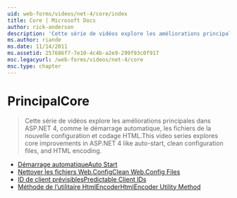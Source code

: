 ```yaml
---
uid: web-forms/videos/net-4/core/index
title: Core | Microsoft Docs
author: rick-anderson
description: 'Cette série de vidéos explore les améliorations principales dans ASP.NET 4, comme le démarrage automatique, les fichiers de la nouvelle configuration et codage HTML.'
ms.author: riande
ms.date: 11/14/2011
ms.assetid: 257686f7-7e10-4c4b-a2e9-299f93c0f917
msc.legacyurl: /web-forms/videos/net-4/core
msc.type: chapter
---
```

<a name="core"></a><span data-ttu-id="d7288-103">Principal</span><span class="sxs-lookup"><span data-stu-id="d7288-103">Core</span></span>
====================
> <span data-ttu-id="d7288-104">Cette série de vidéos explore les améliorations principales dans ASP.NET 4, comme le démarrage automatique, les fichiers de la nouvelle configuration et codage HTML.</span><span class="sxs-lookup"><span data-stu-id="d7288-104">This video series explores core improvements in ASP.NET 4 like auto-start, clean configuration files, and HTML encoding.</span></span>


- [<span data-ttu-id="d7288-105">Démarrage automatique</span><span class="sxs-lookup"><span data-stu-id="d7288-105">Auto Start</span></span>](aspnet-4-quick-hit-auto-start.md)
- [<span data-ttu-id="d7288-106">Nettoyer les fichiers Web.Config</span><span class="sxs-lookup"><span data-stu-id="d7288-106">Clean Web.Config Files</span></span>](aspnet-4-quick-hit-clean-webconfig-files.md)
- [<span data-ttu-id="d7288-107">ID de client prévisibles</span><span class="sxs-lookup"><span data-stu-id="d7288-107">Predictable Client IDs</span></span>](aspnet-4-quick-hit-predictable-client-ids.md)
- [<span data-ttu-id="d7288-108">Méthode de l’utilitaire HtmlEncoder</span><span class="sxs-lookup"><span data-stu-id="d7288-108">HtmlEncoder Utility Method</span></span>](aspnet-4-quick-hit-the-htmlencoder-utility-method.md)
